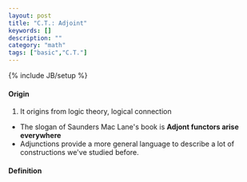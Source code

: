 ```yaml
---
layout: post
title: "C.T.: Adjoint"
keywords: []
description: ""
category: "math"
tags: ["basic","C.T."]
---
```

{% include JB/setup %}


#### Origin
1. It origins from logic theory, logical connection
- The slogan of Saunders Mac Lane's book is **Adjont functors arise everywhere** 
- Adjunctions provide a more general language to describe a lot of
   constructions we've studied before.

#### Definition




